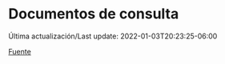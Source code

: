 # Documentos de consulta

Última actualización/Last update: 2022-01-03T20:23:25-06:00

 [Fuente](https://coronavirus.gob.mx/documentos-de-consulta/)
